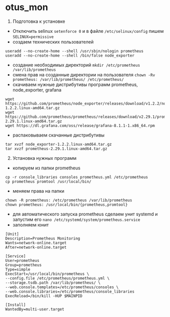 # otus_mon
1. Подготовка к установке
- Отключить selinux ``` setenforce 0 ``` и в файле ```/etc/selinux/config``` пишем ```SELINUX=permissive```
- создаем технических пользователей
```
useradd --no-create-home --shell /usr/sbin/nologin prometheus
useradd --no-create-home --shell /bin/false node_exporter
```
- создание необходимых директорий ```mkdir /etc/prometheus /var/lib/prometheus```
- смена прав на созданные директории на пользователя ```chown -Rv prometheus: /var/lib/prometheus/ /etc/prometheus/```
- скачиваем нужные дистрибутивы программ prometheus, node_exporter, grafana
```
wget https://github.com/prometheus/node_exporter/releases/download/v1.2.2/node_exporter-1.2.2.linux-amd64.tar.gz
wget https://github.com/prometheus/prometheus/releases/download/v2.29.1/prometheus-2.29.1.linux-amd64.tar.gz
wget https://dl.grafana.com/oss/release/grafana-8.1.1-1.x86_64.rpm
```
- распаковываем скачанные дистрибутивы
```
tar xvzf node_exporter-1.2.2.linux-amd64.tar.gz
tar xvzf prometheus-2.29.1.linux-amd64.tar.gz 
```
2. Установка нужных программ
- копируем из папки prometheus
```
cp -r console_libraries consoles prometheus.yml /etc/prometheus
cp prometheus promtool /usr/local/bin/
```
- меняем права на папки  
 ``` 
 chown -R prometheus: /etc/prometheus /var/lib/prometheus
 chown prometheus: /usr/local/bin/{prometheus,promtool}
 ```
- для автоматического запуска prometheus сделаем унит systemd и запустим его ```nano /etc/systemd/system/prometheus.service```
- заполняем юнит
```
[Unit]
Description=Prometheus Monitoring
Wants=network-online.target
After=network-online.target

[Service]
User=prometheus
Group=prometheus
Type=simple
ExecStart=/usr/local/bin/prometheus \
--config.file /etc/prometheus/prometheus.yml \
--storage.tsdb.path /var/lib/prometheus/ \
--web.console.templates=/etc/prometheus/consoles \
--web.console.libraries=/etc/prometheus/console_libraries
ExecReload=/bin/kill -HUP $MAINPID

[Install]
WantedBy=multi-user.target
```

